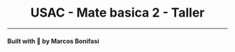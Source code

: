 <h1 align="center">
    USAC - Mate basica 2 - Taller
</h1>

--------
#### Built with :blue_heart: by Marcos Bonifasi